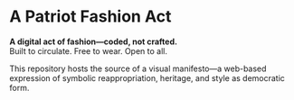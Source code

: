 # A Patriot Fashion Act

**A digital act of fashion—coded, not crafted.**  
Built to circulate. Free to wear. Open to all.

This repository hosts the source of a visual manifesto—a web-based expression of symbolic reappropriation, heritage, and style as democratic form.
